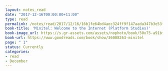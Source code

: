 ```yaml
---
layout: notes_read
date: "2017-12-16T00:00:00+11:00"
type: read
permalink: /notes/read/2017/12/16/16b1fe64bd4aec324ff9f147aada347b3e53f331.html
book-title: 'Minitel: Welcome to the Internet (Platform Studies)'
book-image_url: https://s.gr-assets.com/assets/nophoto/book/50x75-a91bf249278a81aabab721ef782c4a74.png
book-url: https://www.goodreads.com/book/show/36008263-minitel
page: " 1"
status: Currently
categories:
- read
- December
---
```


